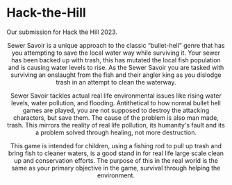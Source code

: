 
# Hack-the-Hill

Our submission for Hack the Hill 2023.

<p align="center">
  Sewer Savoir is a unique approach to the classic “bullet-hell” genre that has you
  attempting to save the local water way while surviving it. Your sewer has been backed
  up with trash, this has mutated the local fish population and is causing water levels to
  rise. As the Sewer Savoir you are tasked with surviving an onslaught from the fish and
  their angler king as you dislodge trash in an attempt to clean the waterway.
</p>
<p align="center">
  Sewer Savoir tackles actual real life environmental issues like rising water levels,
  water pollution, and flooding. Antithetical to how normal bullet hell games are played,
  you are not supposed to destroy the attacking characters, but save them. The cause of
  the problem is also man made, trash. This mirrors the reality of real life pollution, its
  humanity's fault and its a problem solved through healing, not more destruction.
</p>
<p align="center">
  This game is intended for children, using a fishing rod to pull up trash and bring
  fish to cleaner waters, is a good stand in for real life large scale clean up and
  conservation efforts. The purpose of this in the real world is the same as your primary
  objective in the game, survival through helping the environment.
</p>

